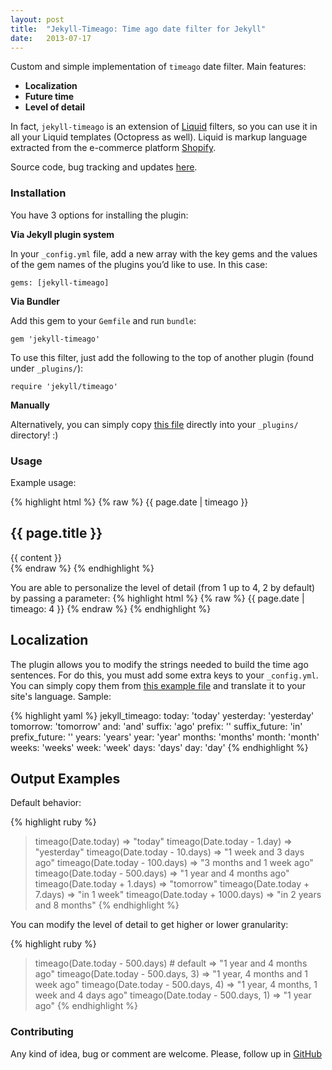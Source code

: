 ```yaml
---
layout: post
title:  "Jekyll-Timeago: Time ago date filter for Jekyll"
date:   2013-07-17
---
```


Custom and simple implementation of `timeago` date filter. Main features:

* **Localization**
* **Future time**
* **Level of detail**

In fact, `jekyll-timeago` is an extension of <a href="https://github.com/Shopify/liquid" target="_blank">Liquid</a> filters, so you can use it in all your Liquid templates (Octopress as well). Liquid is markup language extracted from the e-commerce platform <a href="http://www.shopify.com/" target="_blank">Shopify</a>.

Source code, bug tracking and updates <a href="https://github.com/markets/jekyll-timeago" target="_blank">here</a>.

### Installation

You have 3 options for installing the plugin:

**Via Jekyll plugin system**

In your `_config.yml` file, add a new array with the key gems and the values of the gem names of the plugins you’d like to use. In this case:

```
gems: [jekyll-timeago]
```

**Via Bundler**

Add this gem to your `Gemfile` and run `bundle`:

```
gem 'jekyll-timeago'
```

To use this filter, just add the following to the top of another plugin (found under `_plugins/`):

```
require 'jekyll/timeago'
```

**Manually**

Alternatively, you can simply copy [this file](https://github.com/markets/jekyll-timeago/blob/master/lib/jekyll/timeago.rb) directly into your `_plugins/` directory! :)

### Usage

Example usage:

{% highlight html %}
{% raw %}
<span>{{ page.date | timeago }}</span>
<h2>{{ page.title }}</h2>

<div class="post">
  {{ content }}
</div>
{% endraw %}
{% endhighlight %}

You are able to personalize the level of detail (from 1 up to 4, 2 by default) by passing a parameter:
{% highlight html %}
{% raw %}
<span>{{ page.date | timeago: 4 }}</span>
{% endraw %}
{% endhighlight %}

## Localization

The plugin allows you to modify the strings needed to build the time ago sentences. For do this, you must add some extra keys to your `_config.yml`. You can simply copy them from [this example file](https://github.com/markets/jekyll-timeago/blob/master/_config.yml.example) and translate it to your site's language. Sample:

{% highlight yaml %}
jekyll_timeago:
  today: 'today'
  yesterday: 'yesterday'
  tomorrow: 'tomorrow'
  and: 'and'
  suffix: 'ago'
  prefix: ''
  suffix_future: 'in'
  prefix_future: ''
  years: 'years'
  year: 'year'
  months: 'months'
  month: 'month'
  weeks: 'weeks'
  week: 'week'
  days: 'days'
  day: 'day'
{% endhighlight %}

## Output Examples

Default behavior:

{% highlight ruby %}
> timeago(Date.today)
=> "today"
> timeago(Date.today - 1.day)
=> "yesterday"
> timeago(Date.today - 10.days)
=> "1 week and 3 days ago"
> timeago(Date.today - 100.days)
=> "3 months and 1 week ago"
> timeago(Date.today - 500.days)
=> "1 year and 4 months ago"
> timeago(Date.today + 1.days)
=> "tomorrow"
> timeago(Date.today + 7.days)
=> "in 1 week"
> timeago(Date.today + 1000.days)
=> "in 2 years and 8 months"
{% endhighlight %}

You can modify the level of detail to get higher or lower granularity:

{% highlight ruby %}
> timeago(Date.today - 500.days) # default
=> "1 year and 4 months ago"
> timeago(Date.today - 500.days, 3)
=> "1 year, 4 months and 1 week ago"
> timeago(Date.today - 500.days, 4)
=> "1 year, 4 months, 1 week and 4 days ago"
> timeago(Date.today - 500.days, 1)
=> "1 year ago"
{% endhighlight %}

### Contributing

Any kind of idea, bug or comment are welcome. Please, follow up in [GitHub](https://github.com/markets/unscoped_associations)
